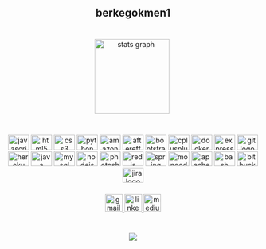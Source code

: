 <h2 align="center">berkegokmen1</h2>

###

<br clear="both">

<div align="center">
  <img src="https://github-readme-stats.vercel.app/api?hide_title=false&hide_rank=false&show_icons=false&include_all_commits=true&count_private=true&disable_animations=false&theme=dracula&locale=en&hide_border=true&username=berkegokmen1" height="150" alt="stats graph"  />
  <img src="https://github-readme-stats.vercel.app/api/top-langs?locale=en&hide_title=false&layout=compact&card_width=320&langs_count=5&theme=dracula&hide_border=false&username=berkegokmen1" height="0" alt="languages graph"  />
</div>

###

<img align="right" height="0" src=""  />

###

<br clear="both">

<div align="center">
  <img src="https://cdn.jsdelivr.net/gh/devicons/devicon/icons/javascript/javascript-original.svg" height="30" width="42" alt="javascript logo"  />
  <img src="https://cdn.jsdelivr.net/gh/devicons/devicon/icons/html5/html5-original.svg" height="30" width="42" alt="html5 logo"  />
  <img src="https://cdn.jsdelivr.net/gh/devicons/devicon/icons/css3/css3-original.svg" height="30" width="42" alt="css3 logo"  />
  <img src="https://cdn.jsdelivr.net/gh/devicons/devicon/icons/python/python-original-wordmark.svg" height="30" width="42" alt="python logo"  />
  <img src="https://cdn.jsdelivr.net/gh/devicons/devicon/icons/amazonwebservices/amazonwebservices-plain-wordmark.svg" height="30" width="42" alt="amazonwebservices logo"  />
  <img src="https://cdn.jsdelivr.net/gh/devicons/devicon/icons/aftereffects/aftereffects-original.svg" height="30" width="42" alt="aftereffects logo"  />
  <img src="https://cdn.jsdelivr.net/gh/devicons/devicon/icons/bootstrap/bootstrap-original.svg" height="30" width="42" alt="bootstrap logo"  />
  <img src="https://cdn.jsdelivr.net/gh/devicons/devicon/icons/cplusplus/cplusplus-original.svg" height="30" width="42" alt="cplusplus logo"  />
  <img src="https://cdn.jsdelivr.net/gh/devicons/devicon/icons/docker/docker-original-wordmark.svg" height="30" width="42" alt="docker logo"  />
  <img src="https://cdn.jsdelivr.net/gh/devicons/devicon/icons/express/express-original.svg" height="30" width="42" alt="express logo"  />
  <img src="https://cdn.jsdelivr.net/gh/devicons/devicon/icons/git/git-original.svg" height="30" width="42" alt="git logo"  />
  <img src="https://cdn.jsdelivr.net/gh/devicons/devicon/icons/heroku/heroku-original-wordmark.svg" height="30" width="42" alt="heroku logo"  />
  <img src="https://cdn.jsdelivr.net/gh/devicons/devicon/icons/java/java-original-wordmark.svg" height="30" width="42" alt="java logo"  />
  <img src="https://cdn.jsdelivr.net/gh/devicons/devicon/icons/mysql/mysql-original-wordmark.svg" height="30" width="42" alt="mysql logo"  />
  <img src="https://cdn.jsdelivr.net/gh/devicons/devicon/icons/nodejs/nodejs-original.svg" height="30" width="42" alt="nodejs logo"  />
  <img src="https://cdn.jsdelivr.net/gh/devicons/devicon/icons/photoshop/photoshop-line.svg" height="30" width="42" alt="photoshop logo"  />
  <img src="https://cdn.jsdelivr.net/gh/devicons/devicon/icons/redis/redis-original-wordmark.svg" height="30" width="42" alt="redis logo"  />
  <img src="https://cdn.jsdelivr.net/gh/devicons/devicon/icons/spring/spring-original-wordmark.svg" height="30" width="42" alt="spring logo"  />
  <img src="https://cdn.jsdelivr.net/gh/devicons/devicon/icons/mongodb/mongodb-original-wordmark.svg" height="30" width="42" alt="mongodb logo"  />
  <img src="https://cdn.jsdelivr.net/gh/devicons/devicon/icons/apachekafka/apachekafka-original-wordmark.svg" height="30" width="42" alt="apachekafka logo"  />
  <img src="https://cdn.jsdelivr.net/gh/devicons/devicon/icons/bash/bash-original.svg" height="30" width="42" alt="bash logo"  />
  <img src="https://cdn.jsdelivr.net/gh/devicons/devicon/icons/bitbucket/bitbucket-original.svg" height="30" width="42" alt="bitbucket logo"  />
  <img src="https://cdn.jsdelivr.net/gh/devicons/devicon/icons/jira/jira-original.svg" height="30" width="42" alt="jira logo"  />
</div>

###

<div align="center">
  <a href="ahmetberkegokmen@gmail.com" target="_blank">
    <img src="https://img.shields.io/static/v1?message=Gmail&logo=gmail&label=&color=D14836&logoColor=white&labelColor=&style=for-the-badge" height="35" alt="gmail logo"  />
  </a>
  <a href="https://www.linkedin.com/in/berkegokmen/" target="_blank">
    <img src="https://img.shields.io/static/v1?message=LinkedIn&logo=linkedin&label=&color=0077B5&logoColor=white&labelColor=&style=for-the-badge" height="35" alt="linkedin logo"  />
  </a>
  <a href="https://berkegokmen1.medium.com" target="_blank">
    <img src="https://img.shields.io/static/v1?message=Medium&logo=medium&label=&color=12100E&logoColor=white&labelColor=&style=for-the-badge" height="35" alt="medium logo"  />
  </a>
</div>

###

<br clear="both">

<div align="center">
  <img src="https://profile-counter.glitch.me/berkegokmen1/count.svg?"  />
</div>

###
